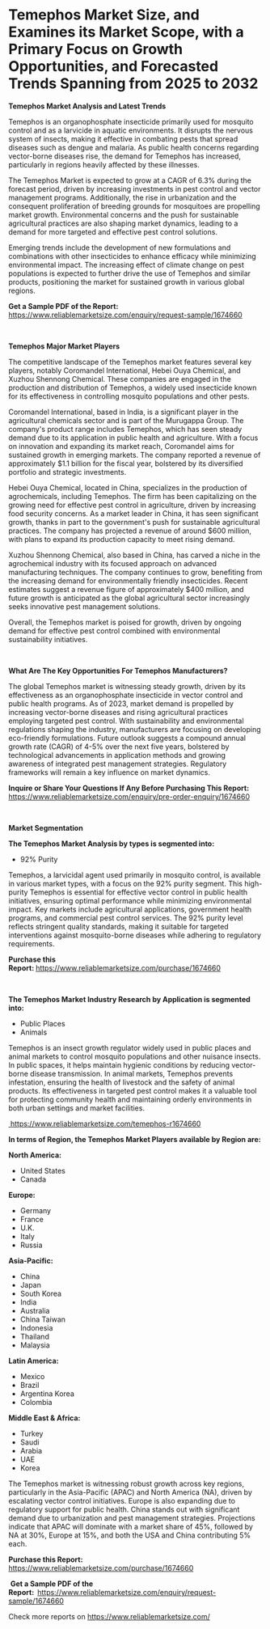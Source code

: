 <p><h1>Temephos Market Size, and Examines its Market Scope, with a Primary Focus on Growth Opportunities, and Forecasted Trends Spanning from 2025 to 2032</h1></p><p><strong>Temephos Market Analysis and Latest Trends</strong></p>
<p><p>Temephos is an organophosphate insecticide primarily used for mosquito control and as a larvicide in aquatic environments. It disrupts the nervous system of insects, making it effective in combating pests that spread diseases such as dengue and malaria. As public health concerns regarding vector-borne diseases rise, the demand for Temephos has increased, particularly in regions heavily affected by these illnesses.</p><p>The Temephos Market is expected to grow at a CAGR of 6.3% during the forecast period, driven by increasing investments in pest control and vector management programs. Additionally, the rise in urbanization and the consequent proliferation of breeding grounds for mosquitoes are propelling market growth. Environmental concerns and the push for sustainable agricultural practices are also shaping market dynamics, leading to a demand for more targeted and effective pest control solutions.</p><p>Emerging trends include the development of new formulations and combinations with other insecticides to enhance efficacy while minimizing environmental impact. The increasing effect of climate change on pest populations is expected to further drive the use of Temephos and similar products, positioning the market for sustained growth in various global regions.</p></p>
<p><strong>Get a Sample PDF of the Report:&nbsp;</strong> <a href="https://www.reliablemarketsize.com/enquiry/request-sample/1674660?utm_campaign=3574&utm_medium=2&utm_source=Github&utm_content=ia&utm_term=25032025&utm_id=temephos">https://www.reliablemarketsize.com/enquiry/request-sample/1674660</a></p>
<p>&nbsp;</p>
<p><strong>Temephos Major Market Players</strong></p>
<p><p>The competitive landscape of the Temephos market features several key players, notably Coromandel International, Hebei Ouya Chemical, and Xuzhou Shennong Chemical. These companies are engaged in the production and distribution of Temephos, a widely used insecticide known for its effectiveness in controlling mosquito populations and other pests.</p><p>Coromandel International, based in India, is a significant player in the agricultural chemicals sector and is part of the Murugappa Group. The company's product range includes Temephos, which has seen steady demand due to its application in public health and agriculture. With a focus on innovation and expanding its market reach, Coromandel aims for sustained growth in emerging markets. The company reported a revenue of approximately $1.1 billion for the fiscal year, bolstered by its diversified portfolio and strategic investments.</p><p>Hebei Ouya Chemical, located in China, specializes in the production of agrochemicals, including Temephos. The firm has been capitalizing on the growing need for effective pest control in agriculture, driven by increasing food security concerns. As a market leader in China, it has seen significant growth, thanks in part to the government's push for sustainable agricultural practices. The company has projected a revenue of around $600 million, with plans to expand its production capacity to meet rising demand.</p><p>Xuzhou Shennong Chemical, also based in China, has carved a niche in the agrochemical industry with its focused approach on advanced manufacturing techniques. The company continues to grow, benefiting from the increasing demand for environmentally friendly insecticides. Recent estimates suggest a revenue figure of approximately $400 million, and future growth is anticipated as the global agricultural sector increasingly seeks innovative pest management solutions.</p><p>Overall, the Temephos market is poised for growth, driven by ongoing demand for effective pest control combined with environmental sustainability initiatives.</p></p>
<p>&nbsp;</p>
<p><strong>What Are The Key Opportunities For Temephos Manufacturers?</strong></p>
<p><p>The global Temephos market is witnessing steady growth, driven by its effectiveness as an organophosphate insecticide in vector control and public health programs. As of 2023, market demand is propelled by increasing vector-borne diseases and rising agricultural practices employing targeted pest control. With sustainability and environmental regulations shaping the industry, manufacturers are focusing on developing eco-friendly formulations. Future outlook suggests a compound annual growth rate (CAGR) of 4-5% over the next five years, bolstered by technological advancements in application methods and growing awareness of integrated pest management strategies. Regulatory frameworks will remain a key influence on market dynamics.</p></p>
<p><strong>Inquire or Share Your Questions If Any Before Purchasing This Report:</strong> <a href="https://www.reliablemarketsize.com/enquiry/pre-order-enquiry/1674660?utm_campaign=3574&utm_medium=2&utm_source=Github&utm_content=ia&utm_term=25032025&utm_id=temephos">https://www.reliablemarketsize.com/enquiry/pre-order-enquiry/1674660</a></p>
<p>&nbsp;</p>
<p><strong>Market Segmentation</strong></p>
<p><strong>The Temephos Market Analysis by types is segmented into:</strong></p>
<p><ul><li>92% Purity</li></ul></p>
<p><p>Temephos, a larvicidal agent used primarily in mosquito control, is available in various market types, with a focus on the 92% purity segment. This high-purity Temephos is essential for effective vector control in public health initiatives, ensuring optimal performance while minimizing environmental impact. Key markets include agricultural applications, government health programs, and commercial pest control services. The 92% purity level reflects stringent quality standards, making it suitable for targeted interventions against mosquito-borne diseases while adhering to regulatory requirements.</p></p>
<p><strong>Purchase this Report:&nbsp;</strong><a href="https://www.reliablemarketsize.com/purchase/1674660?utm_campaign=3574&utm_medium=2&utm_source=Github&utm_content=ia&utm_term=25032025&utm_id=temephos">https://www.reliablemarketsize.com/purchase/1674660</a></p>
<p>&nbsp;</p>
<p><strong>The Temephos Market Industry Research by Application is segmented into:</strong></p>
<p><ul><li>Public Places</li><li>Animals</li></ul></p>
<p><p>Temephos is an insect growth regulator widely used in public places and animal markets to control mosquito populations and other nuisance insects. In public spaces, it helps maintain hygienic conditions by reducing vector-borne disease transmission. In animal markets, Temephos prevents infestation, ensuring the health of livestock and the safety of animal products. Its effectiveness in targeted pest control makes it a valuable tool for protecting community health and maintaining orderly environments in both urban settings and market facilities.</p></p>
<p><a href="https://www.reliablemarketsize.com/temephos-r1674660?utm_campaign=3574&utm_medium=2&utm_source=Github&utm_content=ia&utm_term=25032025&utm_id=temephos">&nbsp;https://www.reliablemarketsize.com/temephos-r1674660</a></p>
<p><strong>In terms of Region, the Temephos Market Players available by Region are:</strong></p>
<p>
    <p> <strong> North America: </strong>
        <ul>
            <li>United States</li>
            <li>Canada</li>
        </ul>
        </p> 
    <p> <strong> Europe: </strong>
        <ul>
            <li>Germany</li>
            <li>France</li>
            <li>U.K.</li>
            <li>Italy</li>
            <li>Russia</li>
        </ul>
        </p> 
    <p> <strong> Asia-Pacific: </strong>
        <ul>
            <li>China</li>
            <li>Japan</li>
            <li>South Korea</li>
            <li>India</li>
            <li>Australia</li>
            <li>China Taiwan</li>
            <li>Indonesia</li>
            <li>Thailand</li>
            <li>Malaysia</li>
        </ul>
        </p> 
    <p> <strong> Latin America: </strong>
        <ul>
            <li>Mexico</li>
            <li>Brazil</li>
            <li>Argentina Korea</li>
            <li>Colombia</li>
        </ul>
        </p> 
    <p> <strong> Middle East & Africa: </strong>
        <ul>
            <li>Turkey</li>
            <li>Saudi</li>
            <li>Arabia</li>
            <li>UAE</li>
            <li>Korea</li>
        </ul>
    </p>
    </p>
<p><p>The Temephos market is witnessing robust growth across key regions, particularly in the Asia-Pacific (APAC) and North America (NA), driven by escalating vector control initiatives. Europe is also expanding due to regulatory support for public health. China stands out with significant demand due to urbanization and pest management strategies. Projections indicate that APAC will dominate with a market share of 45%, followed by NA at 30%, Europe at 15%, and both the USA and China contributing 5% each.</p></p>
<p><strong>Purchase this Report: </strong><a href="https://www.reliablemarketsize.com/purchase/1674660?utm_campaign=3574&utm_medium=2&utm_source=Github&utm_content=ia&utm_term=25032025&utm_id=temephos">https://www.reliablemarketsize.com/purchase/1674660</a></p>
<p>&nbsp;<strong>Get a Sample PDF of the Report:&nbsp;&nbsp;</strong><a href="https://www.reliablemarketsize.com/enquiry/request-sample/1674660?utm_campaign=3574&utm_medium=2&utm_source=Github&utm_content=ia&utm_term=25032025&utm_id=temephos">https://www.reliablemarketsize.com/enquiry/request-sample/1674660</a></p>
<p><strong></strong></p>
<p>Check more reports on <a href="https://www.reliablemarketsize.com/?utm_campaign=3574&utm_medium=2&utm_source=Github&utm_content=ia&utm_term=25032025&utm_id=temephos">https://www.reliablemarketsize.com/</a></p>